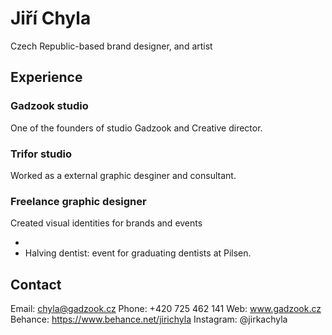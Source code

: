 # Jiří Chyla
Czech Republic-based brand designer, and artist

## Experience

### Gadzook studio
One of the founders of studio Gadzook and Creative director.

### Trifor studio
Worked as a external graphic desginer and consultant.

### Freelance graphic designer
Created visual identities for brands and events

-
- Halving dentist: event for graduating dentists at Pilsen.

## Contact

Email: chyla@gadzook.cz
Phone: +420 725 462 141
Web: www.gadzook.cz
Behance: https://www.behance.net/jirichyla
Instagram: @jirkachyla

